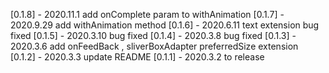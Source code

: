 [0.1.8] - 2020.11.1 add onComplete param to withAnimation
[0.1.7] - 2020.9.29 add withAnimation method
[0.1.6] - 2020.6.11 text extension bug fixed
[0.1.5] - 2020.3.10 bug fixed
[0.1.4] - 2020.3.8 bug fixed
[0.1.3] - 2020.3.6 add onFeedBack , sliverBoxAdapter  preferredSize extension
[0.1.2] - 2020.3.3 update README
[0.1.1] - 2020.3.2 to release

